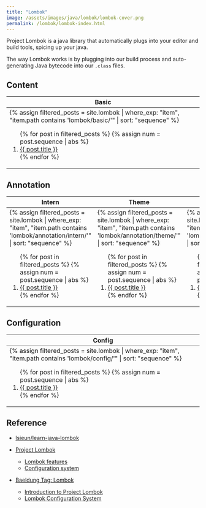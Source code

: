 ```yaml
---
title: "Lombok"
image: /assets/images/java/lombok/lombok-cover.png
permalink: /lombok/lombok-index.html
---
```


Project Lombok is a java library that automatically plugs into your editor and build tools, spicing up your java.

The way Lombok works is by plugging into our build process and auto-generating Java bytecode into our `.class` files.

## Content

<table>
    <thead>
    <tr>
        <th>Basic</th>
    </tr>
    </thead>
    <tbody>
    <tr>
        <td>
{%
assign filtered_posts = site.lombok |
where_exp: "item", "item.path contains 'lombok/basic/'" |
sort: "sequence"
%}
<ol>
    {% for post in filtered_posts %}
    {% assign num = post.sequence | abs %}
    <li>
        <a href="{{ post.url }}">{{ post.title }}</a>
    </li>
    {% endfor %}
</ol>
        </td>
    </tr>
    </tbody>
</table>

## Annotation

<table>
    <thead>
    <tr>
        <th>Intern</th>
        <th>Theme</th>
        <th>Extern</th>
        <th>Experimental</th>
    </tr>
    </thead>
    <tbody>
    <tr>
        <td>
{%
assign filtered_posts = site.lombok |
where_exp: "item", "item.path contains 'lombok/annotation/intern/'" |
sort: "sequence"
%}
<ol>
    {% for post in filtered_posts %}
    {% assign num = post.sequence | abs %}
    <li>
        <a href="{{ post.url }}">{{ post.title }}</a>
    </li>
    {% endfor %}
</ol>
        </td>
        <td>
{%
assign filtered_posts = site.lombok |
where_exp: "item", "item.path contains 'lombok/annotation/theme/'" |
sort: "sequence"
%}
<ol>
    {% for post in filtered_posts %}
    {% assign num = post.sequence | abs %}
    <li>
        <a href="{{ post.url }}">{{ post.title }}</a>
    </li>
    {% endfor %}
</ol>
        </td>
        <td>
{%
assign filtered_posts = site.lombok |
where_exp: "item", "item.path contains 'lombok/annotation/extern/'" |
sort: "sequence"
%}
<ol>
    {% for post in filtered_posts %}
    {% assign num = post.sequence | abs %}
    <li>
        <a href="{{ post.url }}">{{ post.title }}</a>
    </li>
    {% endfor %}
</ol>
        </td>
        <td>
{%
assign filtered_posts = site.lombok |
where_exp: "item", "item.path contains 'lombok/annotation/experimental/'" |
sort: "sequence"
%}
<ol>
    {% for post in filtered_posts %}
    {% assign num = post.sequence | abs %}
    <li>
        <a href="{{ post.url }}">{{ post.title }}</a>
    </li>
    {% endfor %}
</ol>
        </td>
    </tr>
    </tbody>
</table>

## Configuration

<table>
    <thead>
    <tr>
        <th>Config</th>
    </tr>
    </thead>
    <tbody>
    <tr>
        <td>
{%
assign filtered_posts = site.lombok |
where_exp: "item", "item.path contains 'lombok/config/'" |
sort: "sequence"
%}
<ol>
    {% for post in filtered_posts %}
    {% assign num = post.sequence | abs %}
    <li>
        <a href="{{ post.url }}">{{ post.title }}</a>
    </li>
    {% endfor %}
</ol>
        </td>
    </tr>
    </tbody>
</table>

## Reference

- [lsieun/learn-java-lombok](https://github.com/lsieun/learn-java-lombok)

- [Project Lombok](https://projectlombok.org/)
    - [Lombok features](https://projectlombok.org/features/)
    - [Configuration system](https://projectlombok.org/features/configuration)

- [Baeldung Tag: Lombok](https://www.baeldung.com/tag/lombok)
    - [Introduction to Project Lombok](https://www.baeldung.com/intro-to-project-lombok)
    - [Lombok Configuration System](https://www.baeldung.com/lombok-configuration-system)

